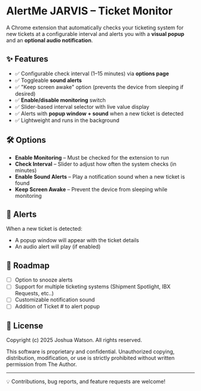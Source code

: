 # AlertMe JARVIS – Ticket Monitor

A Chrome extension that automatically checks your ticketing system for new tickets at a configurable interval and alerts you with a **visual popup** and an **optional audio notification**.

## ✨ Features

- ✅ Configurable check interval (1–15 minutes) via **options page**
- ✅ Toggleable **sound alerts**
- ✅ "Keep screen awake" option (prevents the device from sleeping if desired)
- ✅ **Enable/disable monitoring** switch
- ✅ Slider-based interval selector with live value display
- ✅ Alerts with **popup window + sound** when a new ticket is detected
- ✅ Lightweight and runs in the background

## 🛠 Options

- **Enable Monitoring** – Must be checked for the extension to run  
- **Check Interval** – Slider to adjust how often the system checks (in minutes)  
- **Enable Sound Alerts** – Play a notification sound when a new ticket is found  
- **Keep Screen Awake** – Prevent the device from sleeping while monitoring  

## 🔔 Alerts

When a new ticket is detected:
- A popup window will appear with the ticket details
- An audio alert will play (if enabled)

## 🚧 Roadmap

- [ ] Option to snooze alerts
- [ ] Support for multiple ticketing systems (Shipment Spotlight, IBX Requests, etc..)
- [ ] Customizable notification sound
- [ ] Addition of Ticket # to alert popup

## 📜 License

Copyright (c) 2025 Joshua Watson. All rights reserved.

This software is proprietary and confidential. 
Unauthorized copying, distribution, modification, or use is strictly prohibited without written permission from The Author.


---

💡 Contributions, bug reports, and feature requests are welcome!  
